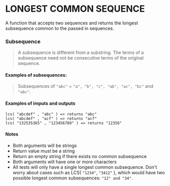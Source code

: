  # LONGEST COMMON SEQUENCE
 A function that accepts two sequences and returns the longest subsequence common to the passed in sequences.
 ### Subsequence
 > A subsequence is different from a substring. The terms of a subsequence need not be consecutive terms of the original sequence.

 #### Examples of subsequences:
 >Subsequences of
 ```"abc"``` = ```"a", "b", "c", "ab", "ac", "bc"``` and ```"abc"```.

#### Examples of imputs and outputs
 ```
lcs( "abcdef" , "abc" ) => returns "abc"
lcs( "abcdef" , "acf" ) => returns "acf"
lcs( "132535365" , "123456789" ) => returns "12356"
 ```

#### Notes
* Both arguments will be strings
* Return value must be a string
* Return an empty string if there exists no common subsequence
* Both arguments will have one or more characters
* All tests will only have a single longest common subsequence. Don't worry about cases such as LCS( ```"1234"```, ```"3412"``` ), which would have two possible longest common subsequences: ```"12" and "34"```.